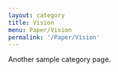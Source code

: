 ```yaml
---
layout: category
title: Vision
menu: Paper/Vision
permalink: '/Paper/Vision'
---
```


Another sample category page.
